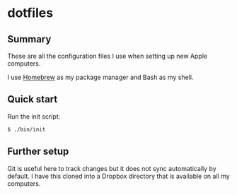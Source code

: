 # dotfiles

## Summary

These are all the configuration files I use when setting up new Apple computers.

I use [Homebrew](https://brew.sh/) as my package manager and Bash as my shell.

## Quick start

Run the init script:

```bash
$ ./bin/init
```

## Further setup

Git is useful here to track changes but it does not sync automatically by default. I have this cloned into a Dropbox directory that is available on all my computers.
